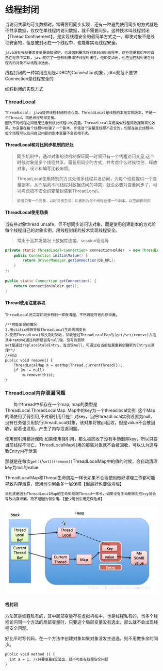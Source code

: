 # 线程封闭

当访问共享的可变数据时，常需要用同步实现，还有一种避免使用同步的方式就是不共享数据，仅仅在单线程内访问数据，就不需要同步。这种技术叫线程封闭【Thread Confinement】，是实现线程安全的最简单方式之一，即使对象不是线程安全的，但是被封闭在一个线程中，也能够实现线程安全。

```
java没有强制要求变量要由锁保护，也没强制要求将对象封闭到线程中，这些需要我们平时自己在程序中实现，java提供了一些机制来维持线程封闭性，但即使如此，也应当控制封闭在线程内的对象不从线程中逸出。
```

线程封闭的一种常用应用是JDBC的Connection对象，jdbc规范不要求Connection是线程安全的



线程封闭的实现方式

### ThreadLocal

```
ThreadLocal: java提供线程封闭的核心类。ThreadLocal是线程的本地实现版本，不是一个Thread，而是线程局部变量。
因为不同线程之间是无法看到彼此线程中的变量。ThreadLocal采用类似线程间数据隔离的效果，为变量在每个线程中创建了一个副本，即使这个变量是线程不安全的，但是在彼此线程中，每个线程可以访问自己内部的副本变量不会互相干扰。
```



####  ThreadLocal和对比同步机制的好处

> 同步机制中，通过对象的锁机制保证同一时间只有一个线程访问变量,这个时候对象是多个线程共享，需要用同步的方式，并考虑什么时候锁住、释放对象，设计和编写比较麻烦。
>
> ThreadLocal使用特别的方式处理多线程并发访问，为每个线程提供一个变量副本，从而隔离不同线程对数据访问的冲突，就没必要对变量同步了，可以考虑把不安全的变量封装到ThreadLocal。
>
> `前者只有一个对象，以时间换空间，后者则为每个线程创建一个副本。以空间换时间`



#### ThreadLocal使用场景

当有些对象thread unsafe，但不想同步访问该对象，而是使用创建副本的方式给每个线程自己的对象实例，用线程封闭的技术实现线程安全。

> 常用于高并发情况下数据库连接、session管理等

```java
private static ThreadLocal<Connection> connectionHolder  = new ThreadLocal<Connection>() {
    public Connection initialValue() {
        return DriverManager.getConnection(DB_URL);
    }
};

public static Connection getConnection() {
    return connectionHolder.get();
}
```



#### Thread使用注意事项

`ThreadLocal用完需和同步机制一样做清理，不然可能导致内存泄漏`。



```
/**可能出现的情况
1.用static修饰导致ThreadLocal生命周期变长
2.使用ThreadLocal却没及时回收，回收通过ThreadLocalMap的(get/set/remove)方法
其中remove通过判断是否有null键，没有则删除
set是通过replaceStaleEntry，当出现null，可通过在当前位置重新创建新的Entry以清理**/
//例如
public void remove() {
    ThreadLocalMap m = getMap(Thread.currentThread());
    if (m != null)
   	 	m.remove(this);
}
```



### ThreadLocal内存泄漏问题

　　每个thread中都存在一个map, map的类型是ThreadLocal.ThreadLocalMap. Map中的key为一个threadlocal实例. 这个Map的确使用了弱引用,不过弱引用只是针对key，当把threadLocal实例设置为null，没有任务强引用执行threadLocal对象，该对象将被gc回收，但是value不会被回收，留着也没用，产生了内存泄漏问题。

使用弱引用相对保险 如果使用强引用，那么被回收了没有手动删除key，所以只要当前线程不消亡，ThreadLocalMap引用的那些对象就不会被回收，可以认为这导致Entry内存泄漏

那就是在每次`get()`/`set()`/`remove()`ThreadLocalMap中的值的时候，会自动清理key为null的value

ThreadLocalMap和Thread生命周期一样长如果不合理使用做好清理工作都可能导致内存泄露，使用弱引用会多一层保障【但最好也要做清理】

```
说到底是因为ThreadLocalMap的生命周期跟Thread一样长，如果没有手动删除对应key就会导致内存泄漏，而不是因为弱引用。【至少用弱引用更保险点】
```

![7A077E15D8A05EA40BEF0F037DEF3A64](images/7A077E15D8A05EA40BEF0F037DEF3A64.png)



#### 栈封闭

方法区是线程私有的，其中局部变量存在虚拟机栈中，也是线程私有的，当多个线程访问同一个方法的局部变量时，只要这个局部变量没有逸出，那么就不会出现线程安全问题。

好比平时写代码，在一个方法中创建对象如果对象没发生逃逸，则不用做多余的同步。

```
public void method () {
  int a = 1; //只要变量a没溢出，就不可能有线程安全问题
}
```

